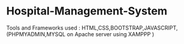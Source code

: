 # Hospital-Management-System <br>
Tools and Frameworks used : HTML,CSS,BOOTSTRAP,JAVASCRIPT,(PHPMYADMIN,MYSQL on Apache server using XAMPPP )

